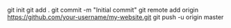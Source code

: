 git init
git add .
git commit -m "Initial commit"
git remote add origin https://github.com/your-username/my-website.git
git push -u origin master
